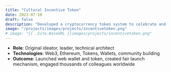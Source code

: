 ```yaml
---
title: "Cultural Incentive Token"
date: 2023-07-10
draft: false
description: "Developed a cryptocurrency token system to celebrate and incentivize Amazonian culture and leadership principles."
image: "/projects/images/projects/incentivetoken.png"
# image: "{{ .Site.BaseURL }}images/projects/incentivetoken.png"
---
```


- **Role**: Original ideator, leader, technical architect
- **Technologies**: Web3, Ethereum, Tokens, Wallets, community building
- **Outcome**: Launched web wallet and token, created fair launch mechanism, engaged thousands of colleagues worldwide

